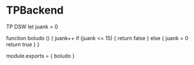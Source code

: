 # TPBackend
TP DSW
let juank = 0

function boludo () {
  juank++
  if (juank <= 15) {
    return false
  } else {
    juank = 0
    return true
  }
}

module.exports = { boludo }
